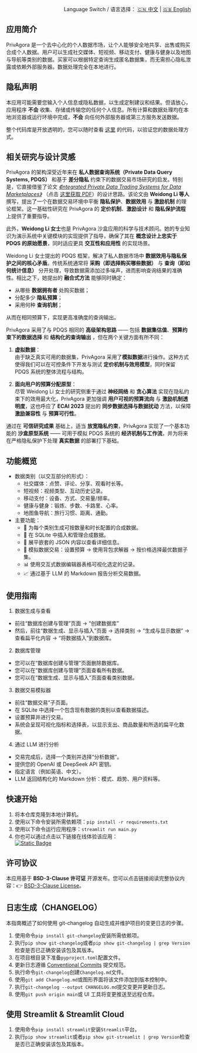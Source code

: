 <p align="right">
  Language Switch / 语言选择：
  <a href="./README.zh-CN.md">🇨🇳 中文</a> | <a href="./README.md">🇬🇧 English</a>
</p>

**应用简介**
---
PrivAgora
是一个去中心化的个人数据市场，让个人能够安全地共享、出售或购买合成个人数据。用户可以生成社交媒体、短视频、移动支付、健康与健身以及地图与导航等类别的数据。买家可以根据特定查询生成匿名数据集，而无需担心隐私泄露或依赖外部服务器。数据处理完全在本地进行。

**隐私声明**
---
本应用可能需要您输入个人信息或隐私数据，以生成定制建议和结果。但请放心，应用程序 **不会**
收集、存储或传输您的任何个人信息。所有计算和数据处理均在本地浏览器或运行环境中完成，**不会** 向任何外部服务器或第三方服务发送数据。

整个代码库是开放透明的，您可以随时查看 [这里](./) 的代码，以验证您的数据处理方式。

**相关研究与设计灵感**
---
PrivAgora 的架构深受近年来在 **私人数据查询系统（Private Data Query Systems, PDQS）** 和基于 **差分隐私**
约束下的数据交易市场研究的启发。特别是，它直接借鉴了论文 [_《Integrated Private Data Trading Systems for Data
Marketplaces》_](https://ebooks.iospress.nl/doi/10.3233/FAIA230420)
（点击 [这里获取 PDF](https://ebooks.iospress.nl/pdf/doi/10.3233/FAIA230420)）的设计思路。该论文由 **Weidong Li 等人**
撰写，提出了一个在数据交易环境中平衡 **隐私保护**、**数据效用** 与 **激励机制** 的理论框架。这一基础性研究在 PrivAgora
的 **定价机制**、**激励设计** 和 **隐私保护流程** 上提供了重要指导。

此外，**Weidong Li 女士**也是 PrivAgora 沙盒应用的科学与技术顾问。她的专业知识为演示系统中关键模块的实现提供了指导，确保了其在
**概念设计上忠实于 PDQS 的原始愿景**，同时适应更具 **交互性和应用性** 的实现场景。

Weidong Li 女士提出的 PDQS 框架，解决了私人数据市场中 **数据效用与隐私保护之间的核心矛盾**。传统系统通常将
**采购（即选择购买哪些数据）** 与 **查询（即如何统计信息）** 分开处理，导致数据需添加过多噪声，进而影响查询结果的准确性。相比之下，她提出的
**融合式方法** 能够同时确定：

- 从哪些 **数据拥有者** 处购买数据；
- 分配多少 **隐私预算**；
- 采用何种 **查询机制**；

从而在相同预算下，实现更高准确度的查询输出。

PrivAgora 采用了与 PDQS 相同的 **高级架构思路** —— 包括 **数据集估值**、**预算约束下的数据选择** 和 **结构化的查询输出**
，但在两个关键方面有所不同：

1. **虚拟数据**：  
   由于缺乏真实可用的数据集，PrivAgora 采用了**模拟数据**进行操作。这种方式使得我们可以在可控条件下开发与测试
   **定价机制与效用模型**，同时保留 PDQS 系统的整体流程与结构。

2. **面向用户的预算分配原型**：  
   尽管 Weidong Li 女士的研究侧重于通过 **神经网络** 和 **贪心算法** 实现在隐私约束下的效用最大化，PrivAgora 更加强调
   **用户可视的预算流向** 与 **激励机制透明度**，这也呼应了 **ECAI 2023** 提出的 **同步数据选择与数据扰动** 方法，以保障
   **激励兼容性** 与 **预算可行性**。

通过在 **可信研究成果** 基础上，适当 **放宽隐私约束**，PrivAgora 实现了一个基本功能的 **沙盒原型系统** —— 可用于模拟 PDQS
系统的 **经济机制与工作流**，并为将来在严格隐私保护下处理 **真实数据** 的部署打下基础。

**功能概览**
---

- 数据类别（以交互部分的形式）：
    - 社交媒体：点赞、评论、分享、观看时长等。
    - 短视频：视频类型、互动历史记录。
    - 移动支付：设备、方式、交易量/频率。
    - 健康与健身：锻炼、步数、卡路里、心率。
    - 地图鱼导航：旅行习惯、距离、通勤。
- 主要功能：
    - 🧪 为每个类别生成可按数量和时长配置的合成数据。
    - 💾 在 SQLite 中插入和管理合成数据。
    - 📂 展平嵌套的 JSON 内容以查看详细信息。
    - 💸 模拟数据交易：设置预算 → 使用背包求解器 → 按价格选择最优数据子集。
    - 📊 使用交互式数据编辑器表格可视化选定的记录。
    - 📈 通过基于 LLM 的 Markdown 报告分析交易数据。

**使用指南**
---

1. 数据生成与查看

- 前往“数据库创建与管理”页面 → “创建数据库”
- 然后，前往“数据生成、显示与插入”页面 → 选择类别 → “生成与显示数据” → 查看扁平化内容 → “将数据插入”到数据库。

2. 数据库管理

- 您可以在“数据库创建与管理”页面删除数据库。
- 您可以在“数据库创建与管理”页面查看所有数据。
- 您可以在“数据生成、显示与插入”页面查看类别数据。

3. 数据交易模拟器

- 前往“数据交易”子页面。
- 在 SQLite 中选择一个包含现有数据的类别以查看数据描述。
- 设置预算并进行交易。
- 系统会呈现可视化指标和选择表，以显示支出、商品数量和所选的扁平化数据。

4. 通过 LLM 进行分析

- 交易完成后，选择一个类别并选择“分析数据”。
- 提供您的 OpenAI 或 DeepSeek API 密钥。
- 指定语言（例如英语、中文）。
- LLM 返回结构化的 Markdown 分析：模式、趋势、用户资料等。

**快速开始**
---

1. 将本仓库克隆到本地计算机。
2. 使用以下命令安装所需依赖项：`pip install -r requirements.txt`
3. 使用以下命令运行应用程序：`streamlit run main.py`
4. 你也可以通过点击以下链接在线体验该应用：  
   [![Static Badge](https://img.shields.io/badge/Open%20in%20Streamlit-Daochashao-red?style=for-the-badge&logo=streamlit&labelColor=white)](https://datatrade.streamlit.app/)

**许可协议**
---
本应用基于 **BSD-3-Clause 许可证** 开源发布。您可以点击链接阅读完整协议内容：👉 [BSD-3-Clause License](./LICENSE)。

**日志生成**（CHANGELOG）
---
本指南概述了如何使用 git-changelog 自动生成并维护项目的变更日志的步骤。

1. 使用命令`pip install git-changelog`安装所需依赖项。
2. 执行`pip show git-changelog`或者`pip show git-changelog | grep Version`检查是否已正确安装该包及其版本。
3. 在项目根目录下准备`pyproject.toml`配置文件。
4. 更新日志遵循 [Conventional Commits](https://www.conventionalcommits.org/zh-hans/v1.0.0/) 提交规范。
5. 执行命令`git-changelog`创建`Changelog.md`文件。
6. 使用`git add Changelog.md`或图形界面将该文件添加到版本控制中。
7. 执行`git-changelog --output CHANGELOG.md`提交变更并更新日志。
8. 使用`git push origin main`或 UI 工具将变更推送至远程仓库。

**使用 Streamlit & Streamlit Cloud**
---

1. 使用命令`pip install streamlit`安装`Streamlit`平台。
2. 执行`pip show streamlit`或者`pip show git-streamlit | grep Version`检查是否已正确安装该包及其版本。  
